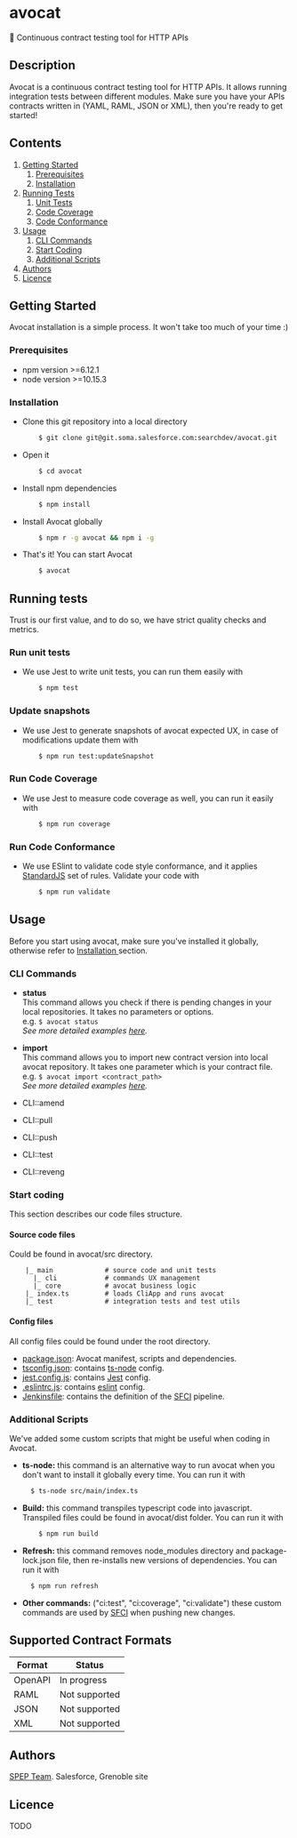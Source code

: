 # avocat 
🥑 Continuous contract testing tool for HTTP APIs

## Description
Avocat is a continuous contract testing tool for HTTP APIs. It allows running integration tests between different modules. Make sure you have your APIs contracts written in (YAML, RAML, JSON or XML), then you're ready to get started!

## Contents
1. [ Getting Started ](#getting-started)
    1. [ Prerequisites ](#prerequisites)
    2. [ Installation ](#installation)
2. [ Running Tests ](#running-tests)
    1. [ Unit Tests ](#run-unit-tests)
    2. [ Code Coverage ](#run-code-coverage)
    3. [ Code Conformance ](#run-code-conformance)
3. [ Usage ](#usage)
    1. [ CLI Commands ](#cli-commands)
    2. [ Start Coding ](#start-coding)
    3. [ Additional Scripts ](#additional-scripts)
4. [ Authors ](#authors)
3. [ Licence ](#licence)


## Getting Started
Avocat installation is a simple process. It won't take too much of your time :)

### Prerequisites
- npm version >=6.12.1
- node version >=10.15.3

### Installation
- Clone this git repository into a local directory
    ```sh
        $ git clone git@git.soma.salesforce.com:searchdev/avocat.git
    ```

- Open it
    ```sh
        $ cd avocat
    ```

- Install npm dependencies
    ```sh
        $ npm install  
    ```

- Install Avocat globally
  ```sh
      $ npm r -g avocat && npm i -g
  ```
  
- That's it! You can start Avocat
    ```sh
        $ avocat
    ```

## Running tests
Trust is our first value, and to do so, we have strict quality checks and metrics.

### Run unit tests
- We use Jest to write unit tests, you can run them easily with
    ```sh
        $ npm test   
    ```
  
### Update snapshots
- We use Jest to generate snapshots of avocat expected UX, in case of modifications update them with
    ```sh
        $ npm run test:updateSnapshot  
    ```

### Run Code Coverage
- We use Jest to measure code coverage as well, you can run it easily with
    ```sh
        $ npm run coverage  
    ```

### Run Code Conformance
- We use ESlint to validate code style conformance, and it applies [StandardJS](https://standardjs.com/) set of rules. Validate your code with
    ```sh
        $ npm run validate  
    ```


## Usage
Before you start using avocat, make sure you've installed it globally, otherwise refer to [ Installation ](#installation) section.

### CLI Commands

- **status** <br/>
    This command allows you check if there is pending changes in your local repositories. It takes no parameters or options. <br/>
    e.g. ``` $ avocat status ``` <br/>
    *See more detailed examples [here](https://git.soma.salesforce.com/searchdev/avocat/wiki/CLI%3A%3Astatus).*

- **import** <br/>
    This command allows you to import new contract version into local avocat repository. It takes one parameter which is your contract file. <br/>
    e.g. ``` $ avocat import <contract_path> ``` <br/>
    *See more detailed examples [here](https://git.soma.salesforce.com/searchdev/avocat/wiki/CLI%3A%3Aimport).*
    
- CLI::amend
- CLI::pull
- CLI::push
- CLI::test
- CLI::reveng

### Start coding
This section describes our code files structure.

#### Source code files
Could be found in avocat/src directory. <br/>
```
    |_ main             # source code and unit tests        
      |_ cli            # commands UX management            
      |_ core           # avocat business logic             
    |_ index.ts         # loads CliApp and runs avocat      
    |_ test             # integration tests and test utils 
```

#### Config files
All config files could be found under the root directory.
- [package.json](/package.json): Avocat manifest, scripts and dependencies.
- [tsconfig.json](/tsconfig.json): contains [ts-node](https://github.com/TypeStrong/ts-node) config.
- [jest.config.js](/jest.config.js): contains [Jest](https://jestjs.io/) config.
- [.eslintrc.js](/.eslintrc.js): contains [eslint](https://eslint.org/) config.
- [Jenkinsfile](/Jenkinsfile): contains the definition of the [SFCI](https://searchdevci.dop.sfdc.net/job/searchdev/job/avocat/) pipeline.

### Additional Scripts
We've added some custom scripts that might be useful when coding in Avocat.

- **ts-node:** this command is an alternative way to run avocat when you don't want to install it globally every time. You can run it with 
    ``` sh 
      $ ts-node src/main/index.ts
    ```

- **Build:** this command transpiles typescript code into javascript. Transpiled files could be found in avocat/dist folder. You can run it with 
    ``` sh 
        $ npm run build
    ```
  
- **Refresh:** this command removes node_modules directory and package-lock.json file, then re-installs new versions of dependencies. You can run it with 
    ``` sh 
      $ npm run refresh
    ```
  
- **Other commands:** ("ci:test", "ci:coverage", "ci:validate") these custom commands are used by [SFCI](https://searchdevci.dop.sfdc.net/job/searchdev/job/avocat/) when pushing new changes.

## Supported Contract Formats
| Format | Status |
| ------ | ------ |
| OpenAPI | In progress |
| RAML | Not supported |
| JSON | Not supported |
| XML  | Not supported |

## Authors
[SPEP Team](https://gus.lightning.force.com/lightning/r/ADM_Scrum_Team__c/a00B0000000wkIzIAI/view). Salesforce, Grenoble site


## Licence
TODO